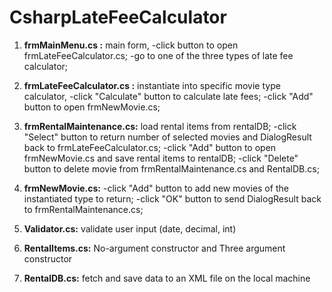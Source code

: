 # CsharpLateFeeCalculator

1. **frmMainMenu.cs :** main form, 
-click button to open frmLateFeeCalculator.cs;
-go to one of the three types of late fee calculator;

2. **frmLateFeeCalculator.cs :** instantiate into specific movie type calculator, 
-click "Calculate" button to calculate late fees; 
-click "Add" button to open frmNewMovie.cs;

3. **frmRentalMaintenance.cs:** load rental items from rentalDB; 
-click "Select" button to return number of selected movies and DialogResult back to frmLateFeeCalculator.cs;
-click "Add" button to open frmNewMovie.cs and save rental items to rentalDB; 
-click "Delete" button to delete movie from frmRentalMaintenance.cs and RentalDB.cs;

4. **frmNewMovie.cs:** 
-click "Add" button to add new movies of the instantiated type to return; 
-click "OK" button to send DialogResult back to frmRentalMaintenance.cs;

5. **Validator.cs:** validate user input (date, decimal, int)
6. **RentalItems.cs:** No-argument constructor and Three argument constructor
7. **RentalDB.cs:** fetch and save data to an XML file on the local machine

